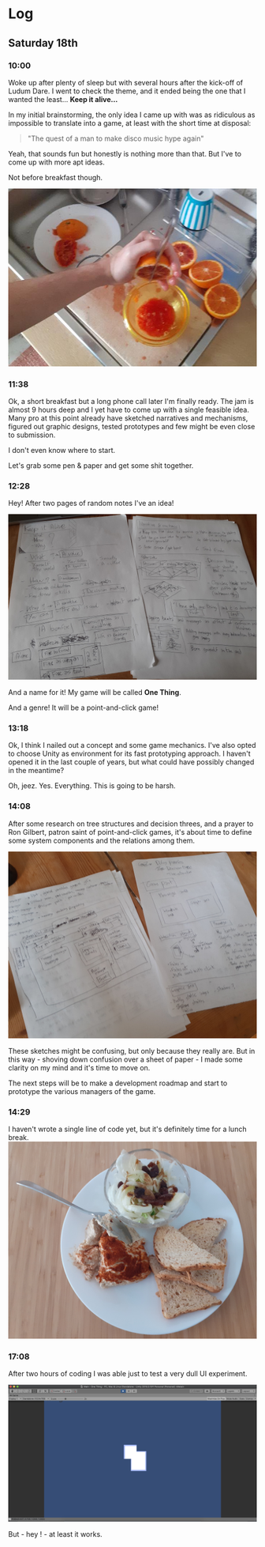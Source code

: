 # Log

## Saturday 18th

### 10:00
Woke up after plenty of sleep but with several hours after the kick-off of Ludum Dare. I went to check the theme, and it ended being the one that I wanted the least... **Keep it alive...**

In my initial brainstorming, the only idea I came up with was as ridiculous as impossible to translate into a game, at least with the short time at disposal:

> "The quest of a man to make disco music hype again"

Yeah, that sounds fun but honestly is nothing more than that. But I've to come up with more apt ideas.

Not before breakfast though.

![Breakfast](log_media/breakfast.jpg)

### 11:38
Ok, a short breakfast but a long phone call later I'm finally ready. The jam is almost 9 hours deep and I yet have to come up with a single feasible idea.
Many pro at this point already have sketched narratives and mechanisms, figured out graphic designs, tested prototypes and few might be even close to submission.

I don't even know where to start.

Let's grab some pen & paper and get some shit together.

### 12:28
Hey! After two pages of random notes I've an idea!

![notes](log_media/notes.jpg)

And a name for it! My game will be called **One Thing**.

And a genre! It will be a point-and-click game!

### 13:18
Ok, I think I nailed out a concept and some game mechanics. I've also opted to choose Unity as environment for its fast prototyping approach.
I haven't opened it in the last couple of years, but what could have possibly changed in the meantime?

Oh, jeez. Yes. Everything. This is going to be harsh.

### 14:08
After some research on tree structures and decision threes, and a prayer to Ron Gilbert, patron saint of point-and-click games, it's about time to define some system components and the relations among them.

![system](log_media/system.jpg)

These sketches might be confusing, but only because they really are. But in this way - shoving down confusion over a sheet of paper - I made some clarity on my mind and it's time to move on.

The next steps will be to make a development roadmap and start to prototype the various managers of the game.

### 14:29
I haven't wrote a single line of code yet, but it's definitely time for a lunch break.
![lunch](log_media/lunch.jpg)

### 17:08
After two hours of coding I was able just to test a very dull UI experiment.

![First test](log_media/first-test.jpg)

But - hey ! - at least it works.
